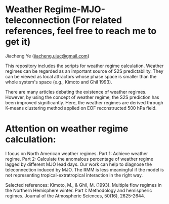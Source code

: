 # Weather Regime-MJO-teleconnection (For related references, feel free to reach me to get it)
Jiacheng Ye (jiacheng.uiuc@gmail.com)

This repository includes the scripts for weather regime calculation. Weather regimes can be regarded as an important source of S2S predictability. They can be viewed as local attractors whose phase space is smaller than the whole system's space (e.g., Kimoto and Ghil 1993).

There are many articles debating the existence of weather regimes. However, by using the concept of weather regime, the S2S prediction has been improved significantly. Here, the weather regimes are derived through K-means clustering method applied on EOF reconstructed 500 hPa field. 

# Attention on weather regime calculation:
I focus on North American weather regimes. 
Part 1: Achieve weather regime.
Part 2: Calculate the anomalous percentage of weather regime lagged by different MJO lead days. 
Our work can help to diagnose the teleconnection induced by MJO. The RMM is less meaningful if the model is not representing tropical-extratropical interaction
in the right way.

Selected references:
Kimoto, M., & Ghil, M. (1993). Multiple flow regimes in the Northern Hemisphere winter. Part I: Methodology and hemispheric regimes. Journal of the Atmospheric Sciences, 50(16), 2625-2644.


